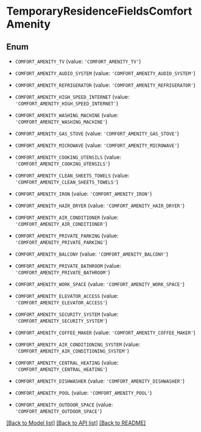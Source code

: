 # TemporaryResidenceFieldsComfortAmenity


## Enum

* `COMFORT_AMENITY_TV` (value: `'COMFORT_AMENITY_TV'`)

* `COMFORT_AMENITY_AUDIO_SYSTEM` (value: `'COMFORT_AMENITY_AUDIO_SYSTEM'`)

* `COMFORT_AMENITY_REFRIGERATOR` (value: `'COMFORT_AMENITY_REFRIGERATOR'`)

* `COMFORT_AMENITY_HIGH_SPEED_INTERNET` (value: `'COMFORT_AMENITY_HIGH_SPEED_INTERNET'`)

* `COMFORT_AMENITY_WASHING_MACHINE` (value: `'COMFORT_AMENITY_WASHING_MACHINE'`)

* `COMFORT_AMENITY_GAS_STOVE` (value: `'COMFORT_AMENITY_GAS_STOVE'`)

* `COMFORT_AMENITY_MICROWAVE` (value: `'COMFORT_AMENITY_MICROWAVE'`)

* `COMFORT_AMENITY_COOKING_UTENSILS` (value: `'COMFORT_AMENITY_COOKING_UTENSILS'`)

* `COMFORT_AMENITY_CLEAN_SHEETS_TOWELS` (value: `'COMFORT_AMENITY_CLEAN_SHEETS_TOWELS'`)

* `COMFORT_AMENITY_IRON` (value: `'COMFORT_AMENITY_IRON'`)

* `COMFORT_AMENITY_HAIR_DRYER` (value: `'COMFORT_AMENITY_HAIR_DRYER'`)

* `COMFORT_AMENITY_AIR_CONDITIONER` (value: `'COMFORT_AMENITY_AIR_CONDITIONER'`)

* `COMFORT_AMENITY_PRIVATE_PARKING` (value: `'COMFORT_AMENITY_PRIVATE_PARKING'`)

* `COMFORT_AMENITY_BALCONY` (value: `'COMFORT_AMENITY_BALCONY'`)

* `COMFORT_AMENITY_PRIVATE_BATHROOM` (value: `'COMFORT_AMENITY_PRIVATE_BATHROOM'`)

* `COMFORT_AMENITY_WORK_SPACE` (value: `'COMFORT_AMENITY_WORK_SPACE'`)

* `COMFORT_AMENITY_ELEVATOR_ACCESS` (value: `'COMFORT_AMENITY_ELEVATOR_ACCESS'`)

* `COMFORT_AMENITY_SECURITY_SYSTEM` (value: `'COMFORT_AMENITY_SECURITY_SYSTEM'`)

* `COMFORT_AMENITY_COFFEE_MAKER` (value: `'COMFORT_AMENITY_COFFEE_MAKER'`)

* `COMFORT_AMENITY_AIR_CONDITIONING_SYSTEM` (value: `'COMFORT_AMENITY_AIR_CONDITIONING_SYSTEM'`)

* `COMFORT_AMENITY_CENTRAL_HEATING` (value: `'COMFORT_AMENITY_CENTRAL_HEATING'`)

* `COMFORT_AMENITY_DISHWASHER` (value: `'COMFORT_AMENITY_DISHWASHER'`)

* `COMFORT_AMENITY_POOL` (value: `'COMFORT_AMENITY_POOL'`)

* `COMFORT_AMENITY_OUTDOOR_SPACE` (value: `'COMFORT_AMENITY_OUTDOOR_SPACE'`)

[[Back to Model list]](../README.md#documentation-for-models) [[Back to API list]](../README.md#documentation-for-api-endpoints) [[Back to README]](../README.md)



